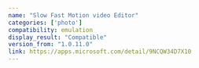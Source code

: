 ```yaml
---
name: "Slow Fast Motion video Editor"
categories: ['photo']
compatibility: emulation
display_result: "Compatible"
version_from: "1.0.11.0"
link: https://apps.microsoft.com/detail/9NCQW34D7X10
---
```

